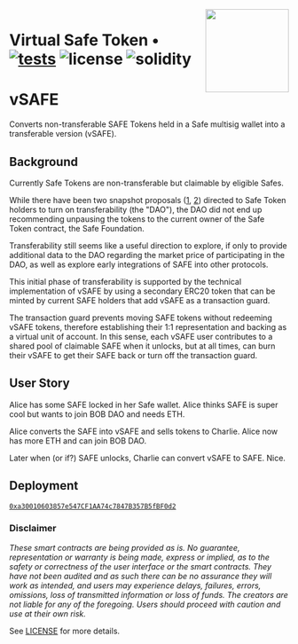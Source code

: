 <img align="right" width="150" height="150" top="100" src="./public/readme.png">

# Virtual Safe Token • [![tests](https://github.com/refcell/femplate/actions/workflows/ci.yml/badge.svg?label=tests)](https://github.com/refcell/femplate/actions/workflows/ci.yml) ![license](https://img.shields.io/github/license/refcell/femplate?label=license) ![solidity](https://img.shields.io/badge/solidity-^0.8.19-lightgrey)

# vSAFE

Converts non-transferable SAFE Tokens held in a Safe multisig wallet into a transferable version (vSAFE).

## Background

Currently Safe Tokens are non-transferable but claimable by eligible Safes.

While there have been two snapshot proposals ([1](https://snapshot.org/#/safegov.eth/proposal/0xe72815c4eef26024868ee77af637c96ad0b844df4957b969d8ca04fca67094f7), [2](https://snapshot.org/#/safe.eth/proposal/0x1b48a83c44e323275a605b244a05bde89918fb9ec86be7bb83792eb26e544441)) directed to Safe Token holders to turn on transferability (the "DAO"), the DAO did not end up recommending unpausing the tokens to the current owner of the Safe Token contract, the Safe Foundation.

Transferability still seems like a useful direction to explore, if only to provide additional data to the DAO regarding the market price of participating in the DAO, as well as explore early integrations of SAFE into other protocols.

This initial phase of transferability is supported by the technical implementation of vSAFE by using a secondary ERC20 token that can be minted by current SAFE holders that add vSAFE as a transaction guard.

The transaction guard prevents moving SAFE tokens without redeeming vSAFE tokens, therefore establishing their 1:1 representation and backing as a virtual unit of account. In this sense, each vSAFE user contributes to a shared pool of claimable SAFE when it unlocks, but at all times, can burn their vSAFE to get their SAFE back or turn off the transaction guard.

## User Story

Alice has some SAFE locked in her Safe wallet. Alice thinks SAFE is super cool but wants to join BOB DAO and needs ETH.

Alice converts the SAFE into vSAFE and sells tokens to Charlie. Alice now has more ETH and can join BOB DAO.

Later when (or if?) SAFE unlocks, Charlie can convert vSAFE to SAFE. Nice.

## Deployment

[`0xa30010603857e547CF1AA74c7847B357B5fBF0d2`](https://etherscan.io/address/0xa30010603857e547cf1aa74c7847b357b5fbf0d2)

### Disclaimer

_These smart contracts are being provided as is. No guarantee, representation or warranty is being made, express or implied, as to the safety or correctness of the user interface or the smart contracts. They have not been audited and as such there can be no assurance they will work as intended, and users may experience delays, failures, errors, omissions, loss of transmitted information or loss of funds. The creators are not liable for any of the foregoing. Users should proceed with caution and use at their own risk._

See [LICENSE](./LICENSE) for more details.
